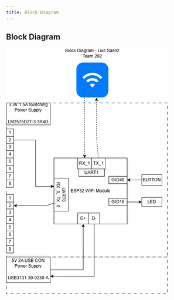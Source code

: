 ```yaml
---
title: Block Diagram
---
```

## Block Diagram

![Figure 1: Block Diagram](./subfolder/IndividualBlockDiagram.png)
